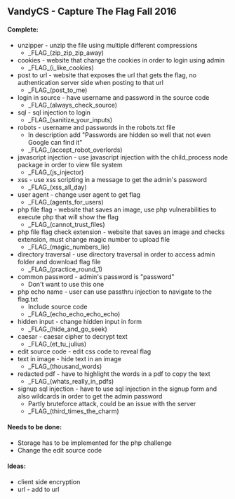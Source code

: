 ## VandyCS - Capture The Flag Fall 2016

#### Complete:
- unzipper - unzip the file using multiple different compressions
  - \_FLAG_(zip_zip_zip_away)
- cookies - website that change the cookies in order to login using admin
  - \_FLAG_(i_like_cookies)
- post to url - website that exposes the url that gets the flag, no authentication server side when posting to that url
  - \_FLAG_(post_to_me)
- login in source - have username and password in the source code
  - \_FLAG_(always_check_source)
- sql - sql injection to login
  - \_FLAG_(sanitize_your_inputs)
- robots - username and passwords in the robots.txt file
  - In description add "Passwords are hidden so well that not even Google can find it"
  - \_FLAG_(accept_robot_overlords)
- javascript injection - use javascript injection with the child_process node package in order to view file system
  - \_FLAG_(js_injector)
- xss - use xss scripting in a message to get the admin's password
  - \_FLAG_(xss_all_day)
- user agent - change user agent to get flag
  - \_FLAG_(agents_for_users)
- php file flag - website that saves an image, use php vulnerabilities to execute php that will show the flag
  - \_FLAG_(cannot_trust_files)
- php file flag check extension - website that saves an image and checks extension, must change magic number to upload file
  - \_FLAG_(magic_numbers_lie)
- directory traversal - use directory traversal in order to access admin folder and download flag file
  - \_FLAG_(practice_round_1)
- common password - admin's password is "password"
  - Don't want to use this one
- php echo name - user can use passthru injection to navigate to the flag.txt
  - Include source code
  - \_FLAG_(echo_echo_echo_echo)
- hidden input - change hidden input in form
  - \_FLAG_(hide_and_go_seek)
- caesar - caesar cipher to decrypt text
  - \_FLAG_(et_tu_julius)
- edit source code - edit css code to reveal flag
- text in image - hide text in an image
  - \_FLAG_(thousand_words)
- redacted pdf - have to highlight the words in a pdf to copy the text
  - \_FLAG_(whats_really_in_pdfs)
- signup sql injection - have to use sql injection in the signup form and also wildcards in order to get the admin password
  - Partly bruteforce attack, could be an issue with the server
  - \_FLAG_(third_times_the_charm)

#### Needs to be done:
- Storage has to be implemented for the php challenge
- Change the edit source code

#### Ideas:
- client side encryption
- url - add to url
